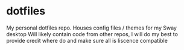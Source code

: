 # dotfiles
My personal dotfiles repo. Houses config files / themes for my Sway desktop
Will likely contain code from other repos, I will do my best to provide credit where do and make sure all is liscence compatible
